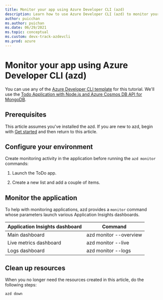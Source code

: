 ```yaml
---
title: Monitor your app using Azure Developer CLI (azd)
description: Learn how to use Azure Developer CLI (azd) to monitor your app health.
author: puicchan
ms.author: puichan
ms.date: 06/29/2021
ms.topic: conceptual
ms.custom: devx-track-azdevcli
ms.prod: azure
---
```

# Monitor your app using Azure Developer CLI (azd)

You can use any of the [Azure Developer CLI template](azure-dev-cli-overview.md#azure-developer-cli-templates) for this tutorial. We'll use the [Todo Application with Node.js and Azure Cosmos DB API for MongoDB](https://github.com/azure-samples/todo-nodejs-mongo).

## Prerequisites

This article assumes you've installed the azd. If you are new to azd, begin with [Get started](get-started.md) and then return to this article.

## Configure your environment

Create monitoring activity in the application before running the `azd monitor` commands:

1. Launch the ToDo app.

1. Create a new list and add a couple of items.

## Monitor the application

To help with monitoring applications, azd provides a `monitor` command whose parameters launch various Application Insights dashboards.

| Application Insights dashboard | Command                |
|--------------------------------|------------------------|
| Main dashboard                 | azd monitor --overview |
| Live metrics dashboard         | azd monitor --live     |
| Logs dashboard                 | azd monitor --logs     |

## Clean up resources

When you no longer need the resources created in this article, do the following steps:

``` bash
azd down
```

